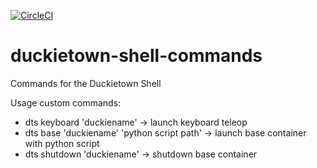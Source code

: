 [![CircleCI](https://circleci.com/gh/duckietown/duckietown-shell-commands.svg?style=shield)](https://circleci.com/gh/duckietown/duckietown-shell-commands)

# duckietown-shell-commands

Commands for the Duckietown Shell

Usage custom commands:

- dts keyboard 'duckiename'
	-> launch keyboard teleop
- dts base 'duckiename' 'python script path' 
	-> launch base container with python script
- dts shutdown 'duckiename'
	-> shutdown base container
